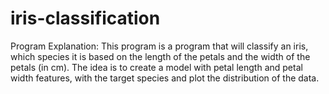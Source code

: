 # iris-classification
Program Explanation: This program is a program that will classify an iris, which species it is based on the length of the petals and the width of the petals (in cm). The idea is to create a model with petal length and petal width features, with the target species and plot the distribution of the data.
